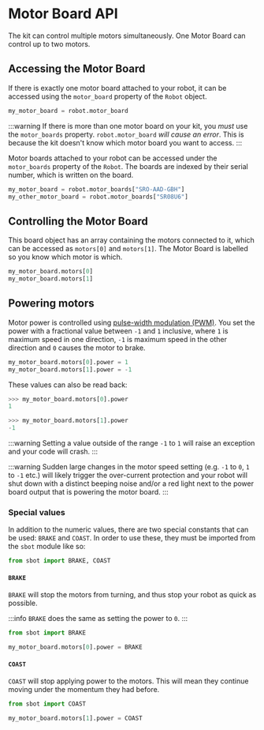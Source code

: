 # Motor Board API

The kit can control multiple motors simultaneously. One Motor Board can
control up to two motors.

## Accessing the Motor Board

If there is exactly one motor board attached to your robot, it can be
accessed using the `motor_board` property of the `Robot` object.

```python
my_motor_board = robot.motor_board
```

:::warning
If there is more than one motor board on your kit, you _must_ use the `motor_boards` property. `robot.motor_board` _will cause an error_. This is because the kit doesn't know which motor board you want to access.
:::

Motor boards attached to your robot can be accessed under the
`motor_boards` property of the `Robot`. The boards are indexed by their
serial number, which is written on the board.

```python
my_motor_board = robot.motor_boards["SRO-AAD-GBH"]
my_other_motor_board = robot.motor_boards["SR08U6"]
```

## Controlling the Motor Board

This board object has an array containing the motors connected to it,
which can be accessed as `motors[0]` and `motors[1]`. The Motor Board is
labelled so you know which motor is which.

```python
my_motor_board.motors[0]
my_motor_board.motors[1]
```

## Powering motors

Motor power is controlled using [pulse-width modulation
(PWM)](https://en.wikipedia.org/wiki/Pulse-width_modulation). You set
the power with a fractional value between `-1` and `1` inclusive, where
`1` is maximum speed in one direction, `-1` is maximum speed in the
other direction and `0` causes the motor to brake.

```python
my_motor_board.motors[0].power = 1
my_motor_board.motors[1].power = -1
```

These values can also be read back:

```python
>>> my_motor_board.motors[0].power
1

>>> my_motor_board.motors[1].power
-1
```

:::warning
Setting a value outside of the range `-1` to `1` will raise an exception and your code will crash.
:::

:::warning
Sudden large changes in the motor speed setting (e.g. `-1` to `0`, `1` to `-1` etc.) will likely trigger the over-current protection and your robot will shut down with a distinct beeping noise and/or a red light next to the power board output that is powering the motor board.
:::

### Special values

In addition to the numeric values, there are two special constants that
can be used: `BRAKE` and `COAST`. In order to use these, they must be
imported from the `sbot` module like so:

```python
from sbot import BRAKE, COAST
```

#### `BRAKE`

`BRAKE` will stop the motors from turning, and thus stop your robot as
quick as possible.

:::info
`BRAKE` does the same as setting the power to `0`.
:::

```python
from sbot import BRAKE

my_motor_board.motors[0].power = BRAKE
```

#### `COAST`

`COAST` will stop applying power to the motors. This will mean they
continue moving under the momentum they had before.

```python
from sbot import COAST

my_motor_board.motors[1].power = COAST
```

